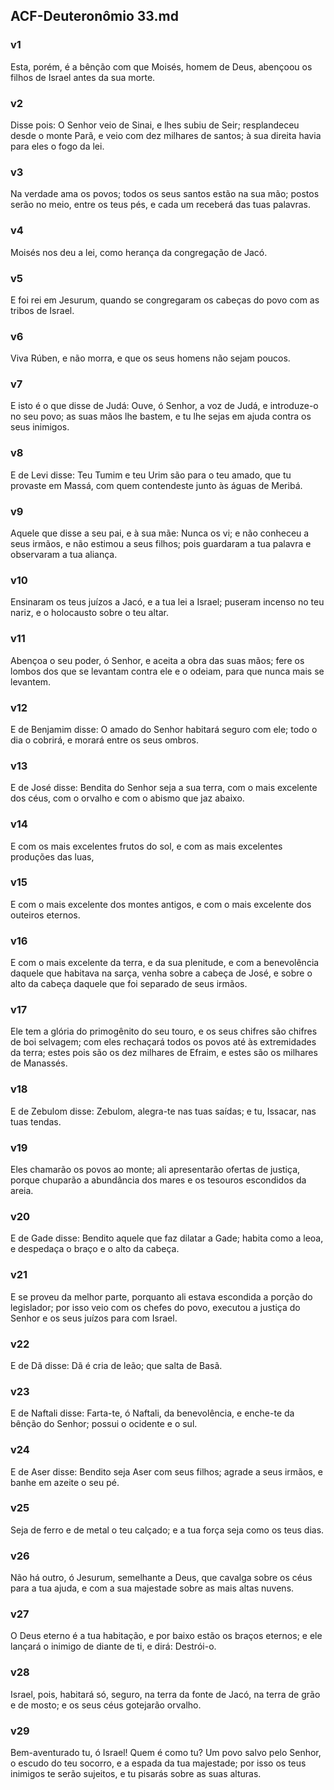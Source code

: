 ## ACF-Deuteronômio 33.md
### v1
 Esta, porém, é a bênção com que Moisés, homem de Deus, abençoou os filhos de Israel antes da sua morte.
### v2
 Disse pois: O Senhor veio de Sinai, e lhes subiu de Seir; resplandeceu desde o monte Parã, e veio com dez milhares de santos; à sua direita havia para eles o fogo da lei.
### v3
 Na verdade ama os povos; todos os seus santos estão na sua mão; postos serão no meio, entre os teus pés, e cada um receberá das tuas palavras.
### v4
 Moisés nos deu a lei, como herança da congregação de Jacó.
### v5
 E foi rei em Jesurum, quando se congregaram os cabeças do povo com as tribos de Israel.
### v6
 Viva Rúben, e não morra, e que os seus homens não sejam poucos.
### v7
 E isto é o que disse de Judá: Ouve, ó Senhor, a voz de Judá, e introduze-o no seu povo; as suas mãos lhe bastem, e tu lhe sejas em ajuda contra os seus inimigos.
### v8
 E de Levi disse: Teu Tumim e teu Urim são para o teu amado, que tu provaste em Massá, com quem contendeste junto às águas de Meribá.
### v9
 Aquele que disse a seu pai, e à sua mãe: Nunca os vi; e não conheceu a seus irmãos, e não estimou a seus filhos; pois guardaram a tua palavra e observaram a tua aliança.
### v10
 Ensinaram os teus juízos a Jacó, e a tua lei a Israel; puseram incenso no teu nariz, e o holocausto sobre o teu altar.
### v11
 Abençoa o seu poder, ó Senhor, e aceita a obra das suas mãos; fere os lombos dos que se levantam contra ele e o odeiam, para que nunca mais se levantem.
### v12
 E de Benjamim disse: O amado do Senhor habitará seguro com ele; todo o dia o cobrirá, e morará entre os seus ombros.
### v13
 E de José disse: Bendita do Senhor seja a sua terra, com o mais excelente dos céus, com o orvalho e com o abismo que jaz abaixo.
### v14
 E com os mais excelentes frutos do sol, e com as mais excelentes produções das luas,
### v15
 E com o mais excelente dos montes antigos, e com o mais excelente dos outeiros eternos.
### v16
 E com o mais excelente da terra, e da sua plenitude, e com a benevolência daquele que habitava na sarça, venha sobre a cabeça de José, e sobre o alto da cabeça daquele que foi separado de seus irmãos.
### v17
 Ele tem a glória do primogênito do seu touro, e os seus chifres são chifres de boi selvagem; com eles rechaçará todos os povos até às extremidades da terra; estes pois são os dez milhares de Efraim, e estes são os milhares de Manassés.
### v18
 E de Zebulom disse: Zebulom, alegra-te nas tuas saídas; e tu, Issacar, nas tuas tendas.
### v19
 Eles chamarão os povos ao monte; ali apresentarão ofertas de justiça, porque chuparão a abundância dos mares e os tesouros escondidos da areia.
### v20
 E de Gade disse: Bendito aquele que faz dilatar a Gade; habita como a leoa, e despedaça o braço e o alto da cabeça.
### v21
 E se proveu da melhor parte, porquanto ali estava escondida a porção do legislador; por isso veio com os chefes do povo, executou a justiça do Senhor e os seus juízos para com Israel.
### v22
 E de Dã disse: Dã é cria de leão; que salta de Basã.
### v23
 E de Naftali disse: Farta-te, ó Naftali, da benevolência, e enche-te da bênção do Senhor; possui o ocidente e o sul.
### v24
 E de Aser disse: Bendito seja Aser com seus filhos; agrade a seus irmãos, e banhe em azeite o seu pé.
### v25
 Seja de ferro e de metal o teu calçado; e a tua força seja como os teus dias.
### v26
 Não há outro, ó Jesurum, semelhante a Deus, que cavalga sobre os céus para a tua ajuda, e com a sua majestade sobre as mais altas nuvens.
### v27
 O Deus eterno é a tua habitação, e por baixo estão os braços eternos; e ele lançará o inimigo de diante de ti, e dirá: Destrói-o.
### v28
 Israel, pois, habitará só, seguro, na terra da fonte de Jacó, na terra de grão e de mosto; e os seus céus gotejarão orvalho.
### v29
 Bem-aventurado tu, ó Israel! Quem é como tu? Um povo salvo pelo Senhor, o escudo do teu socorro, e a espada da tua majestade; por isso os teus inimigos te serão sujeitos, e tu pisarás sobre as suas alturas.
